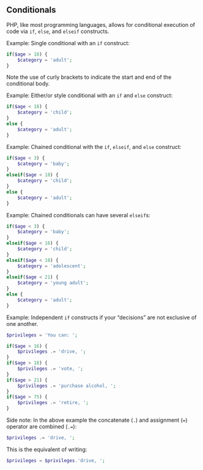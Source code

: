 ## Conditionals
PHP, like most programming languages, allows for conditional execution of code via `if`, `else`, and `elseif` constructs.

Example: Single conditional with an `if` construct:

```php
if($age > 18) {
    $category = 'adult';
}
```

Note the use of curly brackets to indicate the start and end of the conditional body.

Example: Either/or style conditional with an `if` and `else` construct:
```php
if($age < 18) {
    $category = 'child';
}
else {
    $category = 'adult';
}
```

Example: Chained conditional with the `if`, `elseif`, and `else` construct:
```php
if($age < 3) {
    $category = 'baby';
}
elseif($age < 18) {
    $category = 'child';
}
else {
    $category = 'adult';
}
```

Example: Chained conditionals can have several `elseif`s:
```php
if($age < 3) {
    $category = 'baby';
}
elseif($age < 16) {
    $category = 'child';
}
elseif($age < 18) {
    $category = 'adolescent';
}
elseif($age < 21) {
    $category = 'young adult';
}
else {
    $category = 'adult';
}
```

Example: Independent `if` constructs if your &ldquo;decisions&rdquo; are not exclusive of one another.

```php
$privileges = 'You can: ';

if($age > 16) {
    $privileges .= 'drive, ';
}
if($age > 18) {
    $privileges .= 'vote, ';
}
if($age > 21) {
    $privileges .= 'purchase alcohol, ';
}
if($age > 75) {
    $privileges .= 'retire, ';
}
```

Side note: In the above example the concatenate (`.`) and assignment (`=`) operator are combined (`.=`):

```php
$privileges .= 'drive, ';
```

This is the equivalent of writing:

```php
$privileges = $privileges.'drive, ';
```
